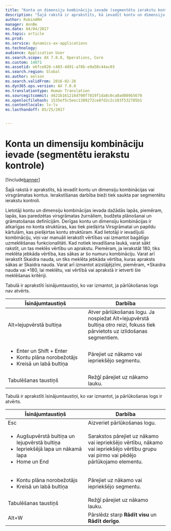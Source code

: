 ```yaml
---
title: "Konta un dimensiju kombināciju ievade (segmentētu ierakstu kontrole)"
description: "Šajā rakstā ir aprakstīts, kā ievadīt kontu un dimensiju kombinācijas vai virsgrāmatas kontus. Ierakstīšanas darbība bieži tiek saukta par segmentētu ierakstu kontroli."
author: RobinARH
manager: AnnBe
ms.date: 04/04/2017
ms.topic: article
ms.prod: 
ms.service: dynamics-ax-applications
ms.technology: 
audience: Application User
ms.search.scope: AX 7.0.0, Operations, Core
ms.custom: 14071
ms.assetid: e6fce826-c403-4d91-a78b-e9a58c44ac03
ms.search.region: Global
ms.author: aolson
ms.search.validFrom: 2016-02-28
ms.dyn365.ops.version: AX 7.0.0
ms.translationtype: Human Translation
ms.sourcegitcommit: d421b161216d700f7819f1da8c0ca8ad089b5670
ms.openlocfilehash: 1535ef5c5eec1389272ce8fd2c2c183f532785b1
ms.contentlocale: lv-lv
ms.lasthandoff: 05/25/2017


---
```


# <a name="enter-account-and-dimension-combinations-segmented-entry-control"></a>Konta un dimensiju kombināciju ievade (segmentētu ierakstu kontrole)

[!include[banner](../includes/banner.md)]


Šajā rakstā ir aprakstīts, kā ievadīt kontu un dimensiju kombinācijas vai virsgrāmatas kontus. Ierakstīšanas darbība bieži tiek saukta par segmentētu ierakstu kontroli.

Lietotāji kontu un dimensiju kombinācijas ievada dažādās lapās, piemēram, lapās, kas paredzētas virsgrāmatas žurnāliem, budžeta plānošanai un grāmatošanas definīcijām. Derīgas kontu un dimensiju kombinācijas ir atkarīgas no konta struktūras, kas tiek piešķirta Virsgrāmatai un papildu kārtulām, kas piešķirtas kontu struktūram. Kad lietotāji ir ievadījuši kombināciju, viņi var manuāli ierakstīt vērtības vai izmantot bagātīgo uzmeklēšanas funkcionalitāti. Kad notiek ievadīšana laukā, varat sākt rakstīt, un tas meklēs vērtību un aprakstu. Piemēram, ja ierakstāt 180, tiks meklēta jebkāda vērtība, kas sākas ar šo numuru kombināciju. Varat arī ierakstīt Skaidra nauda, un tiks meklēta jebkāda vērtība, kuras apraksts sākas ar Skaidra nauda. Varat arī izmantot aizstājējzīmi, piemēram, \*Skaidra nauda vai \*180, lai meklētu, vai vērtībā vai aprakstā ir ietverti šie meklēšanas kritēriji. 

Tabulā ir aprakstīti īsinājumtaustiņi, ko var izmantot, ja pārlūkošanas logs nav atvērts.

<table>
<colgroup>
<col width="50%" />
<col width="50%" />
</colgroup>
<thead>
<tr class="header">
<th>Īsinājumtaustiņš</th>
<th>Darbība</th>
</tr>
</thead>
<tbody>
<tr class="odd">
<td>Alt+lejupvērstā bultiņa</td>
<td>Atver pārlūkošanas logu. Ja nospiežat Alt+lejupvērstā bultiņa otro reizi, fokuss tiek pārvietots uz izlidošanas segmentiem.</td>
</tr>
<tr class="even">
<td><ul>
<li>Enter un Shift + Enter</li>
<li>Kontu plāna norobežotājs</li>
<li>Kreisā un labā bultiņa</li>
</ul></td>
<td>Pārejiet uz nākamo vai iepriekšējo segmentu.</td>
</tr>
<tr class="odd">
<td>Tabulēšanas taustiņš</td>
<td>Režģī pārejiet uz nākamo lauku.</td>
</tr>
</tbody>
</table>

Tabulā ir aprakstīti īsinājumtaustiņi, ko var izmantot, ja pārlūkošanas logs ir atvērts.

<table>
<colgroup>
<col width="50%" />
<col width="50%" />
</colgroup>
<thead>
<tr class="header">
<th>Īsinājumtaustiņš</th>
<th>Darbība</th>
</tr>
</thead>
<tbody>
<tr class="odd">
<td>Esc</td>
<td>Aizveriet pārlūkošanas logu.</td>
</tr>
<tr class="even">
<td><ul>
<li>Augšupvērstā bultiņa un lejupvērstā bultiņa</li>
<li>Iepriekšējā lapa un nākamā lapa</li>
<li>Home un End</li>
</ul></td>
<td>Sarakstos pārejiet uz nākamo vai iepriekšējo vērtību, nākamo vai iepriekšējo vērtību grupu vai pirmo vai pēdējo pārlūkojamo elementu.</td>
</tr>
<tr class="odd">
<td><ul>
<li>Kontu plāna norobežotājs</li>
<li>Kreisā un labā bultiņa</li>
</ul></td>
<td>Pārejiet uz nākamo vai iepriekšējo segmentu.</td>
</tr>
<tr class="even">
<td>Tabulēšanas taustiņš</td>
<td>Režģī pārejiet uz nākamo lauku.</td>
</tr>
<tr class="odd">
<td>Alt+W</td>
<td>Pārslēdz starp <strong>Rādīt visu</strong> un <strong>Rādīt derīgo</strong>.</td>
</tr>
</tbody>
</table>

 





